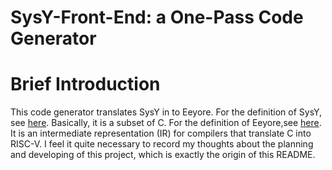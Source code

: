 # SysY-Front-End: a One-Pass Code Generator
# Brief Introduction
This code generator translates SysY in to Eeyore.
For the definition of SysY, see [here](https://pku-minic.github.io/online-doc/#/sysy/). Basically, it is a subset of C.
For the definition of Eeyore,see [here](https://pku-minic.github.io/online-doc/#/ir/eeyore). It is an intermediate representation (IR) for compilers that translate C into RISC-V.
I feel it quite necessary to record my thoughts about the planning and developing of this project, which is exactly the origin of this README.
